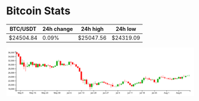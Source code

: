 # Bitcoin Stats

BTC/USDT|24h change|24h high|24h low|
|---|---|---|---|
|$24504.84|0.09%|$25047.56|$24319.09|

<img src="./chart.svg">

